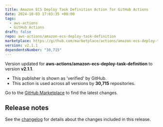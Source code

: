 ```yaml
---
title: Amazon ECS Deploy Task Definition Action for GitHub Actions
date: 2024-10-03 17:03:35 +00:00
tags:
  - aws-actions
  - GitHub Actions
draft: false
repo: aws-actions/amazon-ecs-deploy-task-definition
marketplace: https://github.com/marketplace/actions/amazon-ecs-deploy-task-definition-action-for-github-actions
version: v2.1.1
dependentsNumber: "30,715"
---
```



Version updated for **aws-actions/amazon-ecs-deploy-task-definition** to version **v2.1.1**.
- This publisher is shown as 'verified' by GitHub.
- This action is used across all versions by **30,715** repositories.

Go to the [GitHub Marketplace](https://github.com/marketplace/actions/amazon-ecs-deploy-task-definition-action-for-github-actions) to find the latest changes.

## Release notes

See the [changelog](CHANGELOG.md) for details about the changes included in this release.
